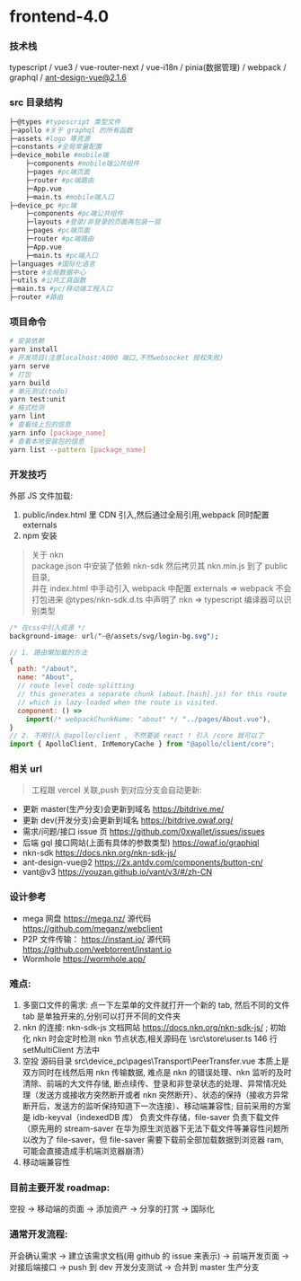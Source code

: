 # frontend-4.0

### 技术栈

typescript / vue3 / vue-router-next / vue-i18n / pinia(数据管理) / webpack / graphql / ant-design-vue@2.1.6

### src 目录结构

```bash
├─@types #typescript 类型文件
├─apollo #关于 graphql 的所有函数
├─assets #logo 等资源
├─constants #全局常量配置
├─device_mobile #mobile端
    ├─components #mobile端公共组件
    ├─pages #pc端页面
    ├─router #pc端路由
    ├─App.vue
    ├─main.ts #mobile端入口
├─device_pc #pc端
    ├─components #pc端公共组件
    ├─layouts #登录/非登录的页面再包装一层
    ├─pages #pc端页面
    ├─router #pc端路由
    ├─App.vue
    ├─main.ts #pc端入口
├─languages #国际化语言
├─store #全局数据中心
├─utils #公共工具函数
├─main.ts #pc/移动端工程入口
├─router #路由
```

### 项目命令

```bash
# 安装依赖
yarn install
# 开发项目(注意localhost:4000 端口,不然websocket 授权失败)
yarn serve
# 打包
yarn build
# 单元测试(todo)
yarn test:unit
# 格式检测
yarn lint
# 查看线上包的信息
yarn info [package_name]
# 查看本地安装包的信息
yarn list --pattern [package_name]
```

### 开发技巧

外部 JS 文件加载:

1. public/index.html 里 CDN 引入,然后通过全局引用,webpack 同时配置 externals
2. npm 安装

> 关于 nkn  
> package.json 中安装了依赖 nkn-sdk 然后拷贝其 nkn.min.js 到了 public 目录,  
> 并在 index.html 中手动引入
> webpack 中配置 externals => webpack 不会打包进来
> @types/nkn-sdk.d.ts 中声明了 nkn => typescript 编译器可以识别类型

```css
/* 在css中引入资源 */
background-image: url("~@/assets/svg/login-bg.svg");
```

```javascript
// 1. 路由懒加载的方法
{
  path: "/about",
  name: "About",
  // route level code-splitting
  // this generates a separate chunk (about.[hash].js) for this route
  // which is lazy-loaded when the route is visited.
  component: () =>
    import(/* webpackChunkName: "about" */ "../pages/About.vue"),
}
// 2. 不用引入 @apollo/client , 不然要装 react ! 引入 /core 就可以了
import { ApolloClient, InMemoryCache } from "@apollo/client/core";
```

### 相关 url

> 工程跟 vercel 关联,push 到对应分支会自动更新:

- 更新 master(生产分支)会更新到域名 https://bitdrive.me/
- 更新 dev(开发分支)会更新到域名 https://bitdrive.owaf.org/
- 需求/问题/接口 issue 页 https://github.com/0xwallet/issues/issues
- 后端 gql 接口网站(上面有具体的参数类型) https://owaf.io/graphiql
- nkn-sdk https://docs.nkn.org/nkn-sdk-js/
- ant-design-vue@2 https://2x.antdv.com/components/button-cn/
- vant@v3 https://youzan.github.io/vant/v3/#/zh-CN

### 设计参考

- mega 网盘 https://mega.nz/ 源代码 https://github.com/meganz/webclient
- P2P 文件传输： https://instant.io/ 源代码 https://github.com/webtorrent/instant.io  
- Wormhole  https://wormhole.app/

### 难点:

1. 多窗口文件的需求: 点一下左菜单的文件就打开一个新的 tab, 然后不同的文件 tab 是单独开来的,分别可以打开不同的文件夹
2. nkn 的连接: nkn-sdk-js 文档网站 https://docs.nkn.org/nkn-sdk-js/ ; 初始化 nkn 时会定时检测 nkn 节点状态,相关源码在 \src\store\user.ts 146 行 setMultiClient 方法中
3. 空投 源码目录 src\device_pc\pages\Transport\PeerTransfer.vue 本质上是双方同时在线然后用 nkn 传输数据, 难点是 nkn 的错误处理、nkn 监听的及时清除、前端的大文件存储, 断点续传、登录和非登录状态的处理、异常情况处理（发送方或接收方突然断开或者 nkn 突然断开）、状态的保持（接收方异常断开后，发送方的监听保持知道下一次连接）、移动端兼容性; 目前采用的方案是 idb-keyval（indexedDB 库） 负责文件存储，file-saver 负责下载文件（原先用的 stream-saver 在华为原生浏览器下无法下载文件等兼容性问题所以改为了 file-saver，但 file-saver 需要下载前全部加载数据到浏览器 ram, 可能会直接造成手机端浏览器崩溃）
4. 移动端兼容性

### 目前主要开发 roadmap:

空投 -> 移动端的页面 -> 添加资产 -> 分享的打赏 -> 国际化

### **通常开发流程:**

开会确认需求 -> 建立该需求文档(用 github 的 issue 来表示) -> 前端开发页面 -> 对接后端接口 -> push 到 dev 开发分支测试 -> 合并到 master 生产分支
